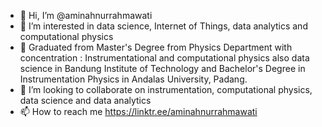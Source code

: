 - 👋 Hi, I’m @aminahnurrahmawati
- 👀 I’m interested in data science, Internet of Things, data analytics and computational physics
- 🌱 Graduated from Master's Degree from Physics Department with concentration : Instrumentational and computational physics also data science in Bandung Institute of Technology and Bachelor's Degree in Instrumentation Physics in Andalas University, Padang.
- 💞️ I’m looking to collaborate on instrumentation, computational physics, data science and data analytics
- 📫 How to reach me https://linktr.ee/aminahnurrahmawati

<!---
aminahnurrahmawati/aminahnurrahmawati is a ✨ special ✨ repository because its `README.md` (this file) appears on your GitHub profile.
You can click the Preview link to take a look at your changes.
--->
